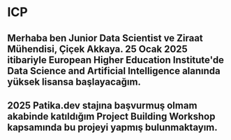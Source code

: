 # ICP
## Merhaba ben Junior Data Scientist ve Ziraat Mühendisi, Çiçek Akkaya. 25 Ocak 2025 itibariyle European Higher Education Institute'de Data Science and Artificial Intelligence alanında yüksek lisansa başlayacağım.
## 2025 Patika.dev stajına başvurmuş olmam akabinde katıldığım Project Building Workshop kapsamında bu projeyi yapmış bulunmaktayım.
